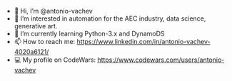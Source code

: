 - 👋 Hi, I’m @antonio-vachev
- 👀 I’m interested in automation for the AEC industry, data science, generative art.
- 🌱 I’m currently learning Python-3.x and DynamoDS
- 📫 How to reach me: https://www.linkedin.com/in/antonio-vachev-4020a6121/
- 💻 My profile on CodeWars: https://www.codewars.com/users/antonio-vachev

<!---
antonio-vachev/antonio-vachev is a ✨ special ✨ repository because its `README.md` (this file) appears on your GitHub profile.
You can click the Preview link to take a look at your changes.
--->
